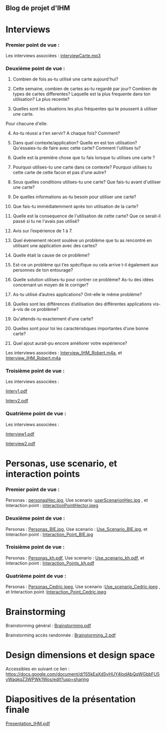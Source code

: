 ## Blog de projet d'IHM

# Interviews 
### Premier point de vue :
 

Les interviews associées :
[interviewCarte.mp3](https://github.com/KohlerHECTOR/IHM-groupe-6-repo/raw/gh-pages/interviewCarte.mp3)

### Deuxième point de vue :
1. Combien de fois as-tu utilisé une carte aujourd'hui?  

2. Cette semaine, combien de cartes as-tu regardé par jour? 
Combien de types de cartes differentes?
Laquelle est la plus frequente dans ton utilisation? La plus recente? 

3. Quelles sont les situations les plus fréquentes qui te poussent à utiliser une carte. 

Pour chacune d'elle:

4. As-tu réussi a t'en servir? A chaque fois? Comment? 

5. Dans quel contexte/application? Quelle en est ton utilisation? Qu'essaies-tu de faire avec cette carte? Comment l'utilises tu?

6. Quelle est la première chose que tu fais lorsque tu utilises une carte ? 

7. Pourquoi utilises-tu une carte dans ce contexte?
Pourquoi utilises tu cette carte de cette facon et pas d'une autre? 

8. Sous quelles conditions utilises-tu une carte?
Que fais-tu avant d'utiliser une carte? 

9. De quelles informations as-tu besoin pour utiliser une carte? 

10. Que fais-tu immédiatemment après ton utilisation de la carte? 

11. Quelle est la consequence de l'utilisation de cette carte? Que ce serait-il passé si tu ne l'avais pas utilisé?

12. Avis sur l’expérience de 1 à 7. 

13. Quel évènement récent soulève un problème que tu as rencontré en utilisant une application avec des cartes? 

14. Quelle était la cause de ce problème? 

15. Est-ce un problème qui t’es spécifique ou cela arrive t-il également aux personnes de ton entourage?  

16. Quelle solution utilises-tu pour contrer ce problème? As-tu des idées concernant un moyen de le corriger? 

17. As-tu utilisé d’autres applications? Ont-elle le même problème? 

18. Quelles sont les différences d’utilisation des différentes applications vis-à-vis de ce problème? 

19. Qu'attends-tu exactement d'une carte? 

20. Quelles sont pour toi les caractéristiques importantes d’une bonne carte? 

21. Quel ajout aurait-pu encore améliorer votre expérience?

Les interviews associées : [Interview_IHM_Robert.m4a](https://github.com/KohlerHECTOR/IHM-groupe-6-repo/raw/gh-pages/Interview_IHM_Robert.m4a), et
[Interview_IHM_Robert.m4a](https://github.com/KohlerHECTOR/IHM-groupe-6-repo/raw/gh-pages/Interview_IHM_Robert.m4a)

### Troisième point de vue :

Les interviews associées :

[Interv1.pdf](https://github.com/KohlerHECTOR/IHM-groupe-6-repo/raw/gh-pages/Interv1.pdf)

[Interv2.pdf](https://github.com/KohlerHECTOR/IHM-groupe-6-repo/raw/gh-pages/Interv2.pdf)

### Quatrième point de vue :

Les interviews associées :

[Interview1.pdf](https://github.com/KohlerHECTOR/IHM-groupe-6-repo/raw/gh-pages/Interview1.pdf)

[Interview2.pdf](https://github.com/KohlerHECTOR/IHM-groupe-6-repo/raw/gh-pages/Interview2.pdf)


# Personas, use scenario, et interaction points
### Premier point de vue :
Personas : [personasHec.jpg](https://github.com/KohlerHECTOR/IHM-groupe-6-repo/raw/gh-pages/personasHec.jpg),
Use scenario :[userScenarionHec.jpg](https://github.com/KohlerHECTOR/IHM-groupe-6-repo/raw/gh-pages/userScenarionHec.JPG) , et
Interaction point : [interactionPointHector.jpeg](https://github.com/KohlerHECTOR/IHM-groupe-6-repo/raw/gh-pages/interactionPointHector.jpeg)

### Deuxième point de vue :
Personas : [Personas_BIE.jpg](https://github.com/KohlerHECTOR/IHM-groupe-6-repo/raw/gh-pages/Personas_BIE.jpg),
Use scenario : [Use_Scenario_BIE.jpg](https://github.com/KohlerHECTOR/IHM-groupe-6-repo/raw/gh-pages/Use_Scenario_BIE.jpg), et
Interaction point : [Interaction_Point_BIE.jpg](https://github.com/KohlerHECTOR/IHM-groupe-6-repo/raw/gh-pages/Interaction_Point_BIE.jpg)

### Troisième point de vue : 
Personas : [Personas_kh.pdf](https://github.com/KohlerHECTOR/IHM-groupe-6-repo/raw/gh-pages/Personas_kh.pdf),
Use scenario : [Use_scenario_kh.pdf](https://github.com/KohlerHECTOR/IHM-groupe-6-repo/raw/gh-pages/Use_scenario_kh.pdf), et
Interaction point : [Interaction_Points_kh.pdf](https://github.com/KohlerHECTOR/IHM-groupe-6-repo/raw/gh-pages/Interaction_Points_kh.pdf)

### Quatrième point de vue :
Personas : [Personas_Cedric.jpeg](https://github.com/KohlerHECTOR/IHM-groupe-6-repo/raw/gh-pages/Personas_Cedric.jpeg),
Use scenario :[Use_scenario_Cedric.jpeg](https://github.com/KohlerHECTOR/IHM-groupe-6-repo/raw/gh-pages/Use_scenario_Cedric.jpeg) , et
Interaction point :[Interaction_Point_Cedric.jpeg](https://github.com/KohlerHECTOR/IHM-groupe-6-repo/raw/gh-pages/Interaction_Point_Cedric.jpeg)

# Brainstorming
Brainstorming général : [Brainstorming.pdf](https://github.com/KohlerHECTOR/IHM-groupe-6-repo/raw/gh-pages/Brainstorming.pdf)

Brainstorming accès randonnée : [Brainstorming_2.pdf](https://github.com/KohlerHECTOR/IHM-groupe-6-repo/raw/gh-pages/Brainstorming_2.pdf)

# Design dimensions et design space
Accessibles en suivant ce lien : https://docs.google.com/document/d/155kEaXdSyHUY4IodAbQqWGbbFU5yWaqkqZ3WPWk1Wos/edit?usp=sharing

# Diapositives de la présentation finale
 [Presentation_IHM.pdf](https://github.com/KohlerHECTOR/IHM-groupe-6-repo/raw/gh-pages/Presentation_IHM.pdf)
